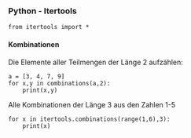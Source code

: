 ### Python - Itertools

```
from itertools import *

```
#### Kombinationen

Die Elemente aller Teilmengen der Länge 2 aufzählen:


```
a = [3, 4, 7, 9]
for x,y in combinations(a,2):
    print(x,y)
```

Alle Kombinationen der Länge 3 aus den Zahlen 1-5

```
for x in itertools.combinations(range(1,6),3):
    print(x)
```